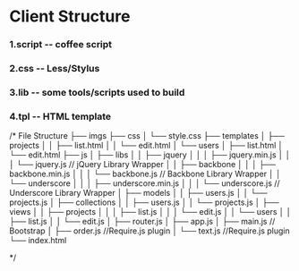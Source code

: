 # Client Structure  
### 1.script -- coffee script  
### 2.css -- Less/Stylus   
### 3.lib -- some tools/scripts used to build  
### 4.tpl -- HTML template  

/* File Structure
├── imgs
├── css
│   └── style.css
├── templates
│   ├── projects
│   │   ├── list.html
│   │   └── edit.html
│   └── users
│       ├── list.html
│       └── edit.html
├── js
│   ├── libs
│   │   ├── jquery
│   │   │   ├── jquery.min.js
│   │   │   └── jquery.js // jQuery Library Wrapper
│   │   ├── backbone
│   │   │   ├── backbone.min.js
│   │   │   └── backbone.js // Backbone Library Wrapper
│   │   └── underscore
│   │   │   ├── underscore.min.js
│   │   │   └── underscore.js // Underscore Library Wrapper
│   ├── models
│   │   ├── users.js
│   │   └── projects.js
│   ├── collections
│   │   ├── users.js
│   │   └── projects.js
│   ├── views
│   │   ├── projects
│   │   │   ├── list.js
│   │   │   └── edit.js
│   │   └── users
│   │       ├── list.js
│   │       └── edit.js
│   ├── router.js
│   ├── app.js
│   ├── main.js  // Bootstrap
│   ├── order.js //Require.js plugin
│   └── text.js  //Require.js plugin
└── index.html

*/